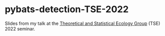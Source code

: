 # pybats-detection-TSE-2022

Slides from my talk at the [Theoretical and Statistical Ecology Group](https://tsecolgroup.wordpress.com/) (TSE) 2022 seminar.
